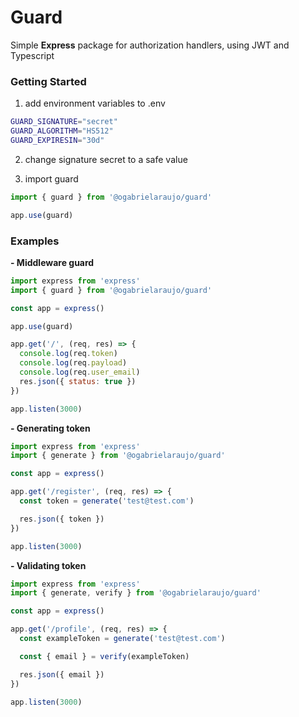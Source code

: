 # Guard

Simple **Express** package for authorization handlers, using JWT and Typescript

### Getting Started

1. add environment variables to .env

```bash
GUARD_SIGNATURE="secret"
GUARD_ALGORITHM="HS512"
GUARD_EXPIRESIN="30d"
```

2.  change signature secret to a safe value

3.  import guard

```js
import { guard } from '@ogabrielaraujo/guard'

app.use(guard)
```

### Examples

**- Middleware guard**

```js
import express from 'express'
import { guard } from '@ogabrielaraujo/guard'

const app = express()

app.use(guard)

app.get('/', (req, res) => {
  console.log(req.token)
  console.log(req.payload)
  console.log(req.user_email)
  res.json({ status: true })
})

app.listen(3000)
```

**- Generating token**

```js
import express from 'express'
import { generate } from '@ogabrielaraujo/guard'

const app = express()

app.get('/register', (req, res) => {
  const token = generate('test@test.com')

  res.json({ token })
})

app.listen(3000)
```

**- Validating token**

```js
import express from 'express'
import { generate, verify } from '@ogabrielaraujo/guard'

const app = express()

app.get('/profile', (req, res) => {
  const exampleToken = generate('test@test.com')

  const { email } = verify(exampleToken)

  res.json({ email })
})

app.listen(3000)
```
